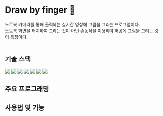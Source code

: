 # Draw by finger 🎨
노트북 카메라를 통해 출력되는 실시간 영상에 그림을 그리는 프로그램이다. </br>
노트북 화면을 터치하여 그리는 것이 아닌 손동작을 이용하여 허공에 그림을 그리는 것이 특징이다. <br></br>

## 기술 스택
<img src="https://img.shields.io/badge/Mediapipe-1A86FD"/> <img src="https://img.shields.io/badge/Python-3776AB?style=flat&logo=python&logoColor=white"/> <img src="https://img.shields.io/badge/Anaconda-44A833?style=flat&logo=anaconda&logoColor=white"/> <img src="https://img.shields.io/badge/Spyder-FF0000?style=flat&logo=spyderide&logoColor=white"/> <img src="https://img.shields.io/badge/OpenCV-5C3EE8?style=flat&logo=opencv&logoColor=white"/> <img src="https://img.shields.io/badge/NumPy-013243?style=flat&logo=numpy&logoColor=white"/> <img src="https://img.shields.io/badge/PyQt5-3C2179"/>
## 주요 프로그래밍
## 사용법 및 기능
